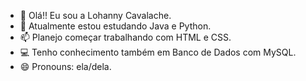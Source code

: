 - 👋 Olá!! Eu sou a Lohanny Cavalache.
- 🌱 Atualmente estou estudando Java e Python.
- 📫 Planejo começar trabalhando com HTML e CSS.
- 💻 Tenho conhecimento também em Banco de Dados com MySQL.
- 😄 Pronouns: ela/dela.
